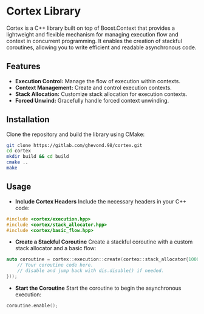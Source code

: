 # Cortex Library

Cortex is a C++ library built on top of Boost.Context that provides a lightweight and flexible mechanism for managing execution flow and context in concurrent programming. It enables the creation of stackful coroutines, allowing you to write efficient and readable asynchronous code.

## Features

- **Execution Control:** Manage the flow of execution within contexts.
- **Context Management:** Create and control execution contexts.
- **Stack Allocation:** Customize stack allocation for execution contexts.
- **Forced Unwind:** Gracefully handle forced context unwinding.

## Installation

Clone the repository and build the library using CMake:

```bash
git clone https://gitlab.com/ghevond.98/cortex.git
cd cortex
mkdir build && cd build
cmake ..
make
```
## Usage

- **Include Cortex Headers** Include the necessary headers in your C++ code:
```c++
#include <cortex/execution.hpp>
#include <cortex/stack_allocator.hpp>
#include <cortex/basic_flow.hpp>
```

- **Create a Stackful Coroutine** Create a stackful coroutine with a custom stack allocator and a basic flow:
```c++
auto coroutine = cortex::execution::create(cortex::stack_allocator{1000000}, cortex::basic_flow::make([](cortex::api::disabler& dis) {
    // Your coroutine code here.
    // disable and jump back with dis.disable() if needed.
}));
```

- **Start the Coroutine** Start the coroutine to begin the asynchronous execution:
```c++
coroutine.enable();
```
